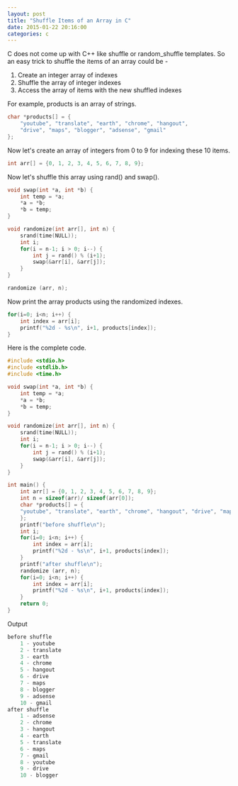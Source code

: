 ```yaml
---
layout: post
title: "Shuffle Items of an Array in C"
date: 2015-01-22 20:16:00
categories: c
---
```

C does not come up with C++ like shuffle or random_shuffle templates. So an easy trick to shuffle the items of an array could be -

  1. Create an integer array of indexes
  2. Shuffle the array of integer indexes
  3. Access the array of items with the new shuffled indexes

For example, products is an array of strings.

```cpp
char *products[] = {
    "youtube", "translate", "earth", "chrome", "hangout",
    "drive", "maps", "blogger", "adsense", "gmail"
};
```

Now let's create an array of integers from 0 to 9 for indexing these 10 items.

```cpp
int arr[] = {0, 1, 2, 3, 4, 5, 6, 7, 8, 9};
```

Now let's shuffle this array using rand() and swap().

```cpp
void swap(int *a, int *b) {
    int temp = *a;
    *a = *b;
    *b = temp;
}

void randomize(int arr[], int n) {
    srand(time(NULL));
    int i;
    for(i = n-1; i > 0; i--) {
        int j = rand() % (i+1);
        swap(&arr[i], &arr[j]);
    }
}

randomize (arr, n);
```

Now print the array products using the randomized indexes.

```cpp
for(i=0; i<n; i++) {
    int index = arr[i];
    printf("%2d - %s\n", i+1, products[index]);
}
```

Here is the complete code.

```cpp
#include <stdio.h>
#include <stdlib.h>
#include <time.h>

void swap(int *a, int *b) {
    int temp = *a;
    *a = *b;
    *b = temp;
}

void randomize(int arr[], int n) {
    srand(time(NULL));
    int i;
    for(i = n-1; i > 0; i--) {
        int j = rand() % (i+1);
        swap(&arr[i], &arr[j]);
    }
}

int main() {
    int arr[] = {0, 1, 2, 3, 4, 5, 6, 7, 8, 9};
    int n = sizeof(arr)/ sizeof(arr[0]);
    char *products[] = {
    "youtube", "translate", "earth", "chrome", "hangout", "drive", "maps", "blogger", "adsense", "gmail"
    };
    printf("before shuffle\n");
    int i;
    for(i=0; i<n; i++) {
        int index = arr[i];
        printf("%2d - %s\n", i+1, products[index]);
    }
    printf("after shuffle\n");
    randomize (arr, n);
    for(i=0; i<n; i++) {
        int index = arr[i];
        printf("%2d - %s\n", i+1, products[index]);
    }
    return 0;
}
```

Output

```cpp
before shuffle
    1 - youtube
    2 - translate
    3 - earth
    4 - chrome
    5 - hangout
    6 - drive
    7 - maps
    8 - blogger
    9 - adsense
    10 - gmail
after shuffle
    1 - adsense
    2 - chrome
    3 - hangout
    4 - earth
    5 - translate
    6 - maps
    7 - gmail
    8 - youtube
    9 - drive
    10 - blogger
```
